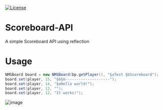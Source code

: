 [![License](https://img.shields.io/github/license/Blackoutburst/Scoreboard-API.svg)](LICENSE)

# Scoreboard-API
A simple Scoreboard API using reflection

# Usage

```java
NMSBoard board = new NMSBoard(bp.getPlayer(), "§aTest §bScoreboard");
board.set(player, 15, "§6§m--------------------");
board.set(player, 14, "§eHello world!");
board.set(player, 13, "");
board.set(player, 12, "It works!");
```

![image](https://user-images.githubusercontent.com/30992311/154862047-b7342b03-fff9-466a-bd8b-a2585b5cf681.png)
